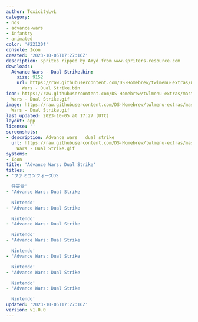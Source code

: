 ```yaml
---
author: ToxicityLvL
category:
- nds
- advance-wars
- infantry
- animated
color: '#22120f'
console: Icon
created: '2023-10-05T17:27:16Z'
description: Sprites ripped by Amyd from www.spriters-resource.com
downloads:
  Advance Wars - Dual Strike.bin:
    size: 9152
    url: https://raw.githubusercontent.com/DS-Homebrew/twlmenu-extras/master/_nds/TWiLightMenu/icons/Advance
      Wars - Dual Strike.bin
icon: https://raw.githubusercontent.com/DS-Homebrew/twlmenu-extras/master/_nds/TWiLightMenu/icons/gif/Advance
  Wars - Dual Strike.gif
image: https://raw.githubusercontent.com/DS-Homebrew/twlmenu-extras/master/_nds/TWiLightMenu/icons/gif/Advance
  Wars - Dual Strike.gif
last_updated: 2023-10-05 at 17:27 (UTC)
layout: app
license: ''
screenshots:
- description: Advance wars   dual strike
  url: https://raw.githubusercontent.com/DS-Homebrew/twlmenu-extras/master/_nds/TWiLightMenu/icons/gif/Advance
    Wars - Dual Strike.gif
systems:
- Icon
title: 'Advance Wars: Dual Strike'
titles:
- 'ファミコンウォーズDS

  任天堂'
- 'Advance Wars: Dual Strike

  Nintendo'
- 'Advance Wars: Dual Strike

  Nintendo'
- 'Advance Wars: Dual Strike

  Nintendo'
- 'Advance Wars: Dual Strike

  Nintendo'
- 'Advance Wars: Dual Strike

  Nintendo'
- 'Advance Wars: Dual Strike

  Nintendo'
- 'Advance Wars: Dual Strike

  Nintendo'
updated: '2023-10-05T17:27:16Z'
version: v1.0.0
---
```

